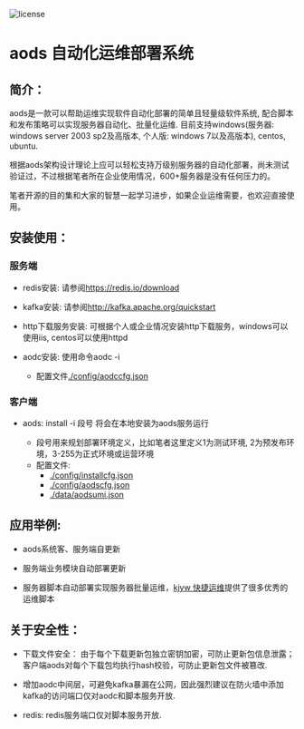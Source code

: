 ![license](https://img.shields.io/badge/license-MIT-brightgreen.svg)
# aods 自动化运维部署系统
## 简介：
aods是一款可以帮助运维实现软件自动化部署的简单且轻量级软件系统, 配合脚本和发布策略可以实现服务器自动化、批量化运维. 目前支持windows(服务器: windows server 2003 sp2及高版本, 个人版: windows 7以及高版本), centos, ubuntu.

根据aods架构设计理论上应可以轻松支持万级别服务器的自动化部署，尚未测试验证过，不过根据笔者所在企业使用情况，600+服务器是没有任何压力的。

笔者开源的目的集和大家的智慧一起学习进步，如果企业运维需要，也欢迎直接使用。

## 安装使用：
### 服务端  
* redis安装: 请参阅<https://redis.io/download>
   
* kafka安装: 请参阅<http://kafka.apache.org/quickstart>
   
* http下载服务安装: 可根据个人或企业情况安装http下载服务，windows可以使用iis, centos可以使用httpd
   
* aodc安装: 使用命令aodc -i
  - 配置文件[./config/aodccfg.json](config/aodccfg.json "aodc服务配置文件")

### 客户端
* aods: install -i 段号 将会在本地安装为aods服务运行

  - 段号用来规划部署环境定义，比如笔者这里定义1为测试环境, 2为预发布环境，3-255为正式环境或运营环境
  - 配置文件: 
    + [./config/installcfg.json](config/installcfg.json "安装程序配置文件")
    + [./config/aodscfg.json](config/aodscfg.json "部署服务客户端配置文件")
    + [./data/aodsumi.json](data/aodsumi.db "部署服务管理项目数据文件")

## 应用举例:
* aods系统客、服务端自更新

* 服务端业务模块自动部署更新

* 服务器脚本自动部署实现服务器批量运维，[kjyw 快捷运维](https://github.com/aqzt/kjyw)提供了很多优秀的运维脚本

## 关于安全性：
* 下载文件安全： 由于每个下载更新包独立密钥加密，可防止更新包信息泄露；客户端aods对每个下载包均执行hash校验，可防止更新包文件被篡改.

* 增加aodc中间层，可避免kafka暴漏在公网，因此强烈建议在防火墙中添加kafka的访问端口仅对aodc和脚本服务开放.

* redis: redis服务端口仅对脚本服务开放.


